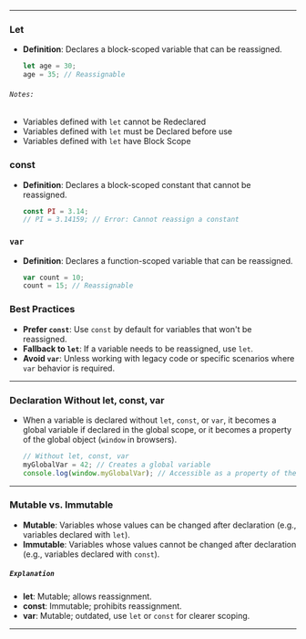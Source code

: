 
---
### Let
- **Definition**: Declares a block-scoped variable that can be reassigned.
  ```javascript
  let age = 30;
  age = 35; // Reassignable
  ```
###### `Notes:`
- Variables defined with `let` cannot be Redeclared
-  Variables defined with `let` must be Declared before use 
- Variables defined with `let` have Block Scope
### const
- **Definition**: Declares a block-scoped constant that cannot be reassigned.
  ```javascript
  const PI = 3.14;
  // PI = 3.14159; // Error: Cannot reassign a constant
  ```

### `var`
- **Definition**: Declares a function-scoped variable that can be reassigned.
  ```javascript
  var count = 10;
  count = 15; // Reassignable
  ```



### Best Practices
- **Prefer `const`**: Use `const` by default for variables that won't be reassigned.
- **Fallback to `let`**: If a variable needs to be reassigned, use `let`.
- **Avoid `var`**: Unless working with legacy code or specific scenarios where `var` behavior is required.

---
### Declaration Without let, const, var
- When a variable is declared without `let`, `const`, or `var`, it becomes a global variable if declared in the global scope, or it becomes a property of the global object (`window` in browsers).
  ```javascript
  // Without let, const, var
  myGlobalVar = 42; // Creates a global variable
  console.log(window.myGlobalVar); // Accessible as a property of the global object
  ```

---
### Mutable vs. Immutable
- **Mutable**: Variables whose values can be changed after declaration (e.g., variables declared with `let`).
- **Immutable**: Variables whose values cannot be changed after declaration (e.g., variables declared with `const`).

##### `Explanation`
- **let**: Mutable; allows reassignment.
- **const**: Immutable; prohibits reassignment.
- **var**: Mutable; outdated, use `let` or `const` for clearer scoping.

---
